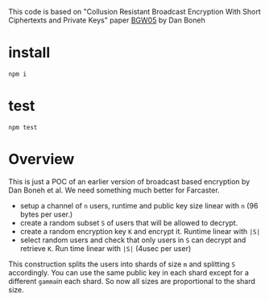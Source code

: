 This code is based on "Collusion Resistant Broadcast Encryption With
Short Ciphertexts and Private Keys" paper [BGW05](https://eprint.iacr.org/2005/018.pdf) by Dan Boneh

# install
```
npm i
```

# test
```
npm test
```
# Overview

This is just a POC of an earlier version of broadcast based encryption by Dan Boneh et al. We need something much better for Farcaster.

* setup a channel of `n` users, runtime and public key size linear with `n` (96 bytes per user.)
* create a random subset `S` of users that will be allowed to decrypt.
* create a random encryption key `K` and encrypt it. Runtime linear with `|S|`
* select random users and check that only users in `S` can decrypt and retrieve `K`. Run time linear with `|S|` (4usec per user)


This construction splits the users into shards of size `m` and splitting `S` accordingly. You can use the same public key in each shard except for a different `gamma`in each shard. So now all sizes are proportional to the shard size.



